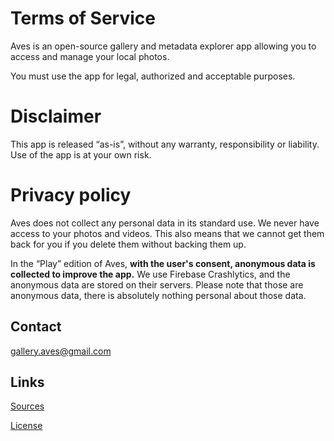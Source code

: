 # Terms of Service

Aves is an open-source gallery and metadata explorer app allowing you to access and manage your local photos.

You must use the app for legal, authorized and acceptable purposes.

# Disclaimer

This app is released “as-is”, without any warranty, responsibility or liability. Use of the app is at your own risk.

# Privacy policy

Aves does not collect any personal data in its standard use. We never have access to your photos and videos. This also means that we cannot get them back for you if you delete them without backing them up.

In the “Play” edition of Aves, __with the user's consent, anonymous data is collected to improve the app.__ We use Firebase Crashlytics, and the anonymous data are stored on their servers. Please note that those are anonymous data, there is absolutely nothing personal about those data.

## Contact

[gallery.aves@gmail.com](mailto:gallery.aves@gmail.com)

## Links

[Sources](https://github.com/deckerst/aves)

[License](https://github.com/deckerst/aves/blob/main/LICENSE)
